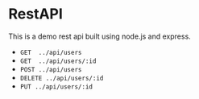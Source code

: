 # RestAPI
This is a demo rest api built using node.js and express.
        
<ul>
     <li><code>GET  ../api/users</code></a></li>
     <li><code>GET  ../api/users/:id</code></a></li>
     <li><code>POST ../api/users</code></li>
     <li><code>DELETE ../api/users/:id</code></li>
     <li><code>PUT ../api/users/:id</code></li>
</ul>
